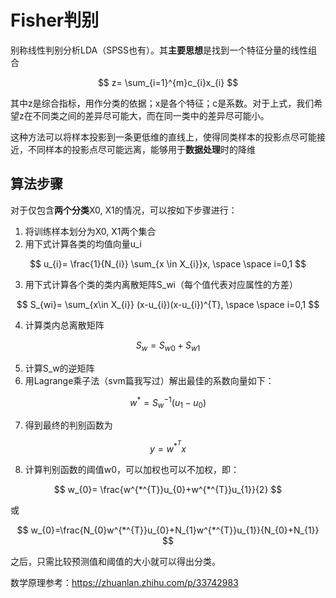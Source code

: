 # Fisher判别
别称线性判别分析LDA（SPSS也有）。其**主要思想**是找到一个特征分量的线性组合

$$
z= \sum_{i=1}^{m}c_{i}x_{i}
$$

其中z是综合指标，用作分类的依据；x是各个特征；c是系数。对于上式，我们希望z在不同类之间的差异尽可能大，而在同一类中的差异尽可能小。

这种方法可以将样本投影到一条更低维的直线上，使得同类样本的投影点尽可能接近，不同样本的投影点尽可能远离，能够用于**数据处理**时的降维

## 算法步骤
对于仅包含**两个分类**X0, X1的情况，可以按如下步骤进行：
1. 将训练样本划分为X0, X1两个集合
2. 用下式计算各类的均值向量u_i

$$
u_{i}= \frac{1}{N_{i}} \sum_{x \in X_{i}}x, \space \space i=0,1
$$

3. 用下式计算各个类的类内离散矩阵S_wi（每个值代表对应属性的方差）

$$
S_{wi}= \sum_{x\in X_{i}} (x-u_{i})(x-u_{i})^{T}, \space \space i=0,1
$$

4. 计算类内总离散矩阵

$$
S_{w}= S_{w0}+S_{w1}
$$

5. 计算S_w的逆矩阵
6. 用Lagrange乘子法（svm篇我写过）解出最佳的系数向量如下：

$$
w^{*}= S_{w}^{-1}(u_{1}-u_{0})
$$

7. 得到最终的判别函数为

$$
y= w^{*^{T}}x
$$

8. 计算判别函数的阈值w0，可以加权也可以不加权，即：

$$
w_{0}= \frac{w^{*^{T}}u_{0}+w^{*^{T}}u_{1}}{2}
$$

或

$$
w_{0}=\frac{N_{0}w^{*^{T}}u_{0}+N_{1}w^{*^{T}}u_{1}}{N_{0}+N_{1}}
$$

之后，只需比较预测值和阈值的大小就可以得出分类。

数学原理参考：https://zhuanlan.zhihu.com/p/33742983
